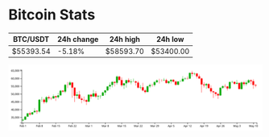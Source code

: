 # Bitcoin Stats

BTC/USDT|24h change|24h high|24h low|
|---|---|---|---|
|$55393.54|-5.18%|$58593.70|$53400.00|

<img src="./chart.svg">
